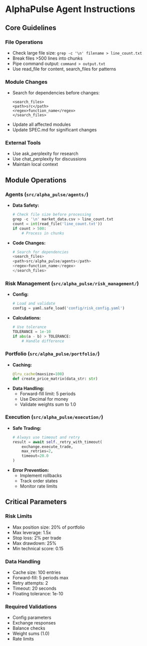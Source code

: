 # AlphaPulse Agent Instructions

## Core Guidelines

### File Operations
- Check large file size: `grep -c '\n' filename > line_count.txt`
- Break files >500 lines into chunks
- Pipe command output: `command > output.txt`
- Use read_file for content, search_files for patterns

### Module Changes
- Search for dependencies before changes:
  ```
  <search_files>
  <path>src</path>
  <regex>function_name</regex>
  </search_files>
  ```
- Update all affected modules
- Update SPEC.md for significant changes

### External Tools
- Use ask_perplexity for research
- Use chat_perplexity for discussions
- Maintain local context

## Module Operations

### Agents (`src/alpha_pulse/agents/`)
- **Data Safety:**
  ```python
  # Check file size before processing
  grep -c '\n' market_data.csv > line_count.txt
  count = int(read_file('line_count.txt'))
  if count > 500:
      # Process in chunks
  ```
- **Code Changes:**
  ```python
  # Search for dependencies
  <search_files>
  <path>src/alpha_pulse/agents</path>
  <regex>function_name</regex>
  </search_files>
  ```

### Risk Management (`src/alpha_pulse/risk_management/`)
- **Config:**
  ```python
  # Load and validate
  config = yaml.safe_load('config/risk_config.yaml')
  ```
- **Calculations:**
  ```python
  # Use tolerance
  TOLERANCE = 1e-10
  if abs(a - b) > TOLERANCE:
      # Handle difference
  ```

### Portfolio (`src/alpha_pulse/portfolio/`)
- **Caching:**
  ```python
  @lru_cache(maxsize=100)
  def create_price_matrix(data_str: str)
  ```
- **Data Handling:**
  - Forward-fill limit: 5 periods
  - Use Decimal for money
  - Validate weights sum to 1.0

### Execution (`src/alpha_pulse/execution/`)
- **Safe Trading:**
  ```python
  # Always use timeout and retry
  result = await self._retry_with_timeout(
      exchange.execute_trade,
      max_retries=2,
      timeout=20.0
  )
  ```
- **Error Prevention:**
  - Implement rollbacks
  - Track order states
  - Monitor rate limits

## Critical Parameters

### Risk Limits
- Max position size: 20% of portfolio
- Max leverage: 1.5x
- Stop loss: 2% per trade
- Max drawdown: 25%
- Min technical score: 0.15

### Data Handling
- Cache size: 100 entries
- Forward-fill: 5 periods max
- Retry attempts: 2
- Timeout: 20 seconds
- Floating tolerance: 1e-10

### Required Validations
- Config parameters
- Exchange responses
- Balance checks
- Weight sums (1.0)
- Rate limits